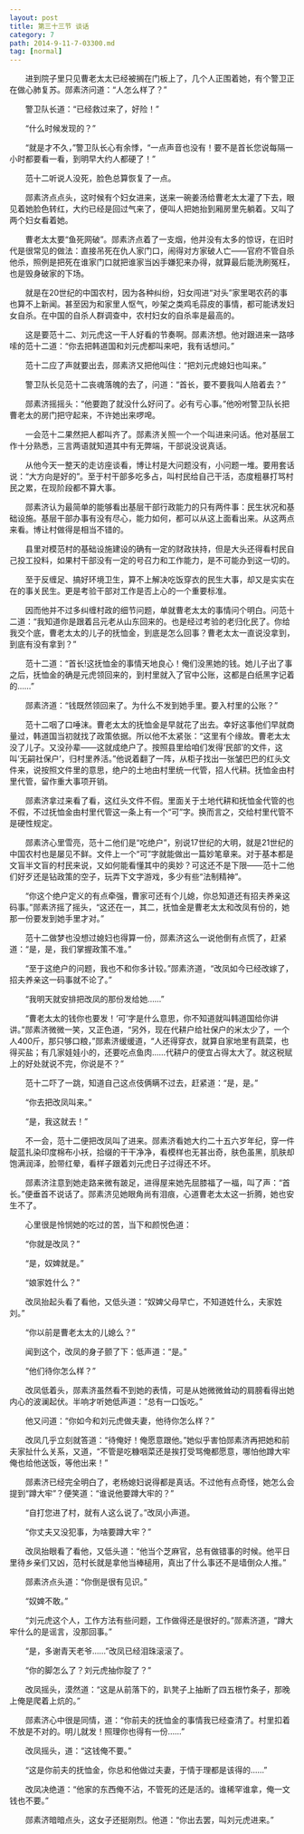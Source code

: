 ```yaml
---
layout: post
title: 第三十三节 谈话
category: 7
path: 2014-9-11-7-03300.md
tag: [normal]
---
```


　　进到院子里只见曹老太太已经被搁在门板上了，几个人正围着她，有个警卫正在做心肺复苏。郧素济问道：“人怎么样了？”

　　警卫队长道：“已经救过来了，好险！”

　　“什么时候发现的？”

　　“就是才不久，”警卫队长心有余悸，“一点声音也没有！要不是首长您说每隔一小时都要看一看，到明早大约人都硬了！”

　　范十二听说人没死，脸色总算恢复了一点。

　　郧素济点点头，这时候有个妇女进来，送来一碗姜汤给曹老太太灌了下去，眼见着她脸色转红，大约已经是回过气来了，便叫人把她抬到厢房里先躺着。又叫了两个妇女看着她。

　　曹老太太要“鱼死网破”。郧素济点着了一支烟，他并没有太多的惊讶，在旧时代是很常见的做法：直接吊死在仇人家门口，闹得对方家破人亡——官府不管自杀他杀，照例是把死在谁家门口就把谁家当凶手嫌犯来办得，就算最后能洗刷冤枉，也是毁身破家的下场。

　　就是在20世纪的中国农村，因为各种纠纷，妇女闯进“对头”家里喝农药的事也算不上新闻。甚至因为和家里人怄气，吵架之类鸡毛蒜皮的事情，都可能诱发妇女自杀。在中国的自杀人群调查中，农村妇女的自杀率是最高的。

　　这是要范十二、刘元虎这一干人好看的节奏啊。郧素济想。他对跟进来一路哆嗦的范十二道：“你去把韩道国和刘元虎都叫来吧，我有话想问。”

　　范十二应了声就要出去，郧素济又把他叫住：“把刘元虎媳妇也叫来。”

　　警卫队长见范十二丧魂落魄的去了，问道：“首长，要不要我叫人陪着去？”

　　郧素济摇摇头：“他要跑了就没什么好问了。必有亏心事。”他吩咐警卫队长把曹老太的房门把守起来，不许她出来啰唣。

　　一会范十二果然把人都叫齐了。郧素济关照一个一个叫进来问话。他对基层工作十分熟悉，三言两语就知道其中有无弊端，干部说没说真话。

　　从他今天一整天的走访座谈看，博让村是大问题没有，小问题一堆。要用套话说：“大方向是好的”。至于村干部多吃多占，叫村民给自己干活，态度粗暴打骂村民之累，在现阶段都不算大事。

　　郧素济认为最简单的能够看出基层干部行政能力的只有两件事：民生状况和基础设施。基层干部办事有没有尽心，能力如何，都可以从这上面看出来。从这两点来看。博让村做得是相当不错的。

　　县里对模范村的基础设施建设的确有一定的财政扶持，但是大头还得看村民自己投工投料，如果村干部没有一定的号召力和工作能力，是不可能办到这一切的。

　　至于反缠足、搞好环境卫生，算不上解决吃饭穿衣的民生大事，却又是实实在在的事关民生。更是考验干部对工作是否上心的一个重要标准。

　　因而他并不过多纠缠村政的细节问题，单就曹老太太的事情问个明白。问范十二道：“我知道你是跟着吕元老从山东回来的。也是经过考验的老归化民了。你给我交个底，曹老太太的儿子的抚恤金，到底是怎么回事？曹老太太一直说没拿到，到底有没有拿到？”

　　范十二道：“首长!这抚恤金的事情天地良心！俺们没黑她的钱。她儿子出了事之后，抚恤金的确是元虎领回来的，到村里就入了官中公账，这都是白纸黑字记着的……”

　　郧素济道：“钱既然领回来了。为什么不发到她手里。要入村里的公账？”

　　范十二咽了口唾沫。曹老太太的抚恤金是早就花了出去。幸好这事他们早就商量过，韩道国当初就找了政策依据。所以他不太紧张：“这里有个缘故。曹老太太没了儿子。又没孙辈——这就成绝户了。按照县里给咱们发得‘民部’的文件，这叫‘无嗣社保户’，归村里养活。”他说着翻了一阵，从柜子找出一张皱巴巴的红头文件来，说按照文件里的意思，绝户的土地由村里统一代管，招人代耕。抚恤金由村里代管，留作重大事项开销。

　　郧素济拿过来看了看，这红头文件不假。里面关于土地代耕和抚恤金代管的也不假，不过抚恤金由村里代管这一条上有一个“可”字。换而言之，交给村里代管不是硬性规定。

　　郧素济心里雪亮，范十二他们是“吃绝户”，别说17世纪的大明，就是21世纪的中国农村也是屡见不鲜。文件上一个“可”字就能做出一篇妙笔章来。对于基本都是文盲半文盲的村民来说，又如何能看懂其中的奥妙？可这还不是下限——范十二他们好歹还是钻政策的空子，玩弄下文字游戏，多少有些“法制精神”。

　　“你这个绝户定义的有点牵强，曹家可还有个儿媳，你总知道还有招夫养亲这码事。”郧素济摇了摇头，“这还在一，其二，抚恤金是曹老太太和改凤有份的，她那一份要发到她手里才对。”

　　范十二做梦也没想过媳妇也得算一份，郧素济这么一说他倒有点慌了，赶紧道：“是，是，我们掌握政策不准。”

　　“至于这绝户的问题，我也不和你多计较。”郧素济道，“改凤如今已经改嫁了，招夫养亲这一码事就不论了。”

　　“我明天就安排把改凤的那份发给她……”

　　“曹老太太的钱你也要发！‘可’字是什么意思，你不知道就叫韩道国给你讲讲。”郧素济微微一笑，又正色道，“另外，现在代耕户给社保户的米太少了，一个人400斤，那只够口粮，”郧素济缓缓道，“人还得穿衣，就算自家地里有蔬菜，也得买盐；有几家娃娃小的，还要吃点鱼肉……代耕户的便宜占得太大了。就这税赋上的好处就说不完，你说是不？”

　　范十二吓了一跳，知道自己这点伎俩瞒不过去，赶紧道：“是，是。”

　　“你去把改凤叫来。”

　　“是，我这就去！”

　　不一会，范十二便把改凤叫了进来。郧素济看她大约二十五六岁年纪，穿一件靛蓝扎染印度棉布小袄，拾缀的干干净净，看模样也无甚出奇，肤色虽黑，肌肤却饱满润泽，脸带红晕，看样子跟着刘元虎日子过得还不坏。

　　郧素济注意到她走路来微有跛足，进得屋来她先屈膝福了一福，叫了声：“首长。”便垂首不说话了。郧素济见她眼角尚有泪痕，心道曹老太太这一折腾，她也安生不了。

　　心里很是怜悯她的吃过的苦，当下和颜悦色道：

　　“你就是改凤？”

　　“是，奴婢就是。”

　　“娘家姓什么？”

　　改凤抬起头看了看他，又低头道：“奴婢父母早亡，不知道姓什么，夫家姓刘。”

　　“你以前是曹老太太的儿媳么？”

　　闻到这个，改凤的身子颤了下：低声道：“是。”

　　“他们待你怎么样？”

　　改凤低着头，郧素济虽然看不到她的表情，可是从她微微耸动的肩膀看得出她内心的波澜起伏。半响才听她低声道：“总有一口饭吃。”

　　他又问道：“你如今和刘元虎做夫妻，他待你怎么样？”

　　改凤几乎立刻就答道：“待俺好！俺愿意跟他。”她似乎害怕郧素济再把她和前夫家扯什么关系，又道，“不管是吃糠咽菜还是挨打受骂俺都愿意，哪怕他蹲大牢俺也给他送饭，等他出来！”

　　郧素济已经完全明白了，老杨媳妇说得都是真话。不过他有点奇怪，她怎么会提到“蹲大牢”？便笑道：“谁说他要蹲大牢的？”

　　“自打您进了村，就有人这么说了。”改凤小声道。

　　“你丈夫又没犯事，为啥要蹲大牢？”

　　改凤抬眼看了看他，又低头道：“他当个芝麻官，总有做错事的时候。他平日里待乡亲们又凶，范村长就是拿他当棒槌用，真出了什么事还不是墙倒众人推。”

　　郧素济点头道：“你倒是很有见识。”

　　“奴婢不敢。”

　　“刘元虎这个人，工作方法有些问题，工作做得还是很好的。”郧素济道，“蹲大牢什么的是谣言，没那回事。”

　　“是，多谢青天老爷……”改凤已经泪珠滚滚了。

　　“你的脚怎么了？刘元虎抽你腚了？”

　　改凤摇头，漠然道：“这是从前落下的，趴凳子上抽断了四五根竹条子，那晚上俺是爬着上炕的。”

　　郧素济心中很是同情，道：“你前夫的抚恤金的事情我已经查清了。村里扣着不放是不对的。明儿就发！照理你也得有一份……”

　　改凤摇头，道：“这钱俺不要。”

　　“这是你前夫的抚恤金，你总和他做过夫妻，于情于理都是该得的……”

　　改凤决绝道：“他家的东西俺不沾，不管死的还是活的。谁稀罕谁拿，俺一文钱也不要。”

　　郧素济暗暗点头，这女子还挺刚烈。他道：“你出去罢，叫刘元虎进来。”
